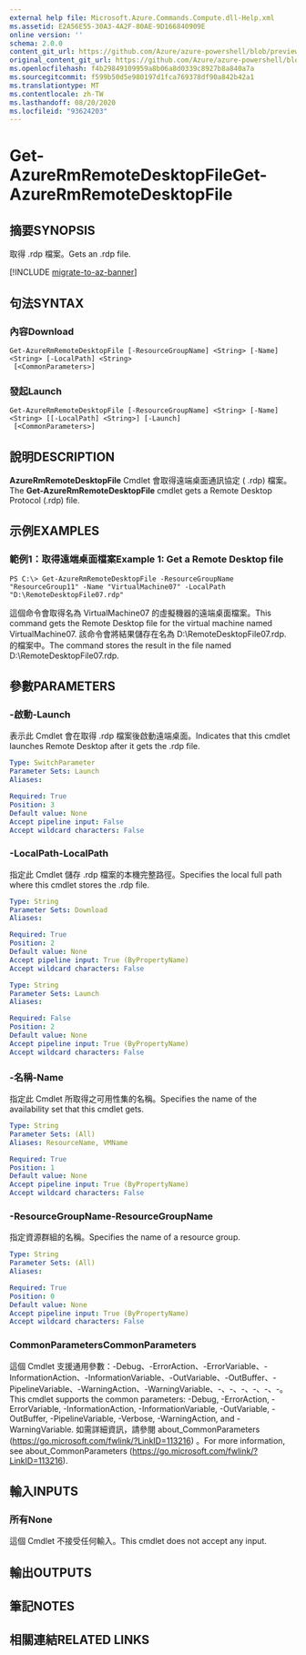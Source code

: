```yaml
---
external help file: Microsoft.Azure.Commands.Compute.dll-Help.xml
ms.assetid: E2A56E55-30A3-4A2F-80AE-9D166840909E
online version: ''
schema: 2.0.0
content_git_url: https://github.com/Azure/azure-powershell/blob/preview/src/ResourceManager/Compute/Stack/Commands.Compute/help/Get-AzureRmRemoteDesktopFile.md
original_content_git_url: https://github.com/Azure/azure-powershell/blob/preview/src/ResourceManager/Compute/Stack/Commands.Compute/help/Get-AzureRmRemoteDesktopFile.md
ms.openlocfilehash: f4b29849109959a8b06a8d0339c8927b8a840a7a
ms.sourcegitcommit: f599b50d5e980197d1fca769378df90a842b42a1
ms.translationtype: MT
ms.contentlocale: zh-TW
ms.lasthandoff: 08/20/2020
ms.locfileid: "93624203"
---
```

# <span data-ttu-id="35589-101">Get-AzureRmRemoteDesktopFile</span><span class="sxs-lookup"><span data-stu-id="35589-101">Get-AzureRmRemoteDesktopFile</span></span>

## <span data-ttu-id="35589-102">摘要</span><span class="sxs-lookup"><span data-stu-id="35589-102">SYNOPSIS</span></span>
<span data-ttu-id="35589-103">取得 .rdp 檔案。</span><span class="sxs-lookup"><span data-stu-id="35589-103">Gets an .rdp file.</span></span>

[!INCLUDE [migrate-to-az-banner](../../includes/migrate-to-az-banner.md)]

## <span data-ttu-id="35589-104">句法</span><span class="sxs-lookup"><span data-stu-id="35589-104">SYNTAX</span></span>

### <span data-ttu-id="35589-105">內容</span><span class="sxs-lookup"><span data-stu-id="35589-105">Download</span></span>
```
Get-AzureRmRemoteDesktopFile [-ResourceGroupName] <String> [-Name] <String> [-LocalPath] <String>
 [<CommonParameters>]
```

### <span data-ttu-id="35589-106">發起</span><span class="sxs-lookup"><span data-stu-id="35589-106">Launch</span></span>
```
Get-AzureRmRemoteDesktopFile [-ResourceGroupName] <String> [-Name] <String> [[-LocalPath] <String>] [-Launch]
 [<CommonParameters>]
```

## <span data-ttu-id="35589-107">說明</span><span class="sxs-lookup"><span data-stu-id="35589-107">DESCRIPTION</span></span>
<span data-ttu-id="35589-108">**AzureRmRemoteDesktopFile** Cmdlet 會取得遠端桌面通訊協定 ( .rdp) 檔案。</span><span class="sxs-lookup"><span data-stu-id="35589-108">The **Get-AzureRmRemoteDesktopFile** cmdlet gets a Remote Desktop Protocol (.rdp) file.</span></span>

## <span data-ttu-id="35589-109">示例</span><span class="sxs-lookup"><span data-stu-id="35589-109">EXAMPLES</span></span>

### <span data-ttu-id="35589-110">範例1：取得遠端桌面檔案</span><span class="sxs-lookup"><span data-stu-id="35589-110">Example 1: Get a Remote Desktop file</span></span>
```
PS C:\> Get-AzureRmRemoteDesktopFile -ResourceGroupName "ResourceGroup11" -Name "VirtualMachine07" -LocalPath "D:\RemoteDesktopFile07.rdp"
```

<span data-ttu-id="35589-111">這個命令會取得名為 VirtualMachine07 的虛擬機器的遠端桌面檔案。</span><span class="sxs-lookup"><span data-stu-id="35589-111">This command gets the Remote Desktop file for the virtual machine named VirtualMachine07.</span></span>
<span data-ttu-id="35589-112">該命令會將結果儲存在名為 D:\RemoteDesktopFile07.rdp. 的檔案中。</span><span class="sxs-lookup"><span data-stu-id="35589-112">The command stores the result in the file named D:\RemoteDesktopFile07.rdp.</span></span>

## <span data-ttu-id="35589-113">參數</span><span class="sxs-lookup"><span data-stu-id="35589-113">PARAMETERS</span></span>

### <span data-ttu-id="35589-114">-啟動</span><span class="sxs-lookup"><span data-stu-id="35589-114">-Launch</span></span>
<span data-ttu-id="35589-115">表示此 Cmdlet 會在取得 .rdp 檔案後啟動遠端桌面。</span><span class="sxs-lookup"><span data-stu-id="35589-115">Indicates that this cmdlet launches Remote Desktop after it gets the .rdp file.</span></span>

```yaml
Type: SwitchParameter
Parameter Sets: Launch
Aliases: 

Required: True
Position: 3
Default value: None
Accept pipeline input: False
Accept wildcard characters: False
```

### <span data-ttu-id="35589-116">-LocalPath</span><span class="sxs-lookup"><span data-stu-id="35589-116">-LocalPath</span></span>
<span data-ttu-id="35589-117">指定此 Cmdlet 儲存 .rdp 檔案的本機完整路徑。</span><span class="sxs-lookup"><span data-stu-id="35589-117">Specifies the local full path where this cmdlet stores the .rdp file.</span></span>

```yaml
Type: String
Parameter Sets: Download
Aliases: 

Required: True
Position: 2
Default value: None
Accept pipeline input: True (ByPropertyName)
Accept wildcard characters: False
```

```yaml
Type: String
Parameter Sets: Launch
Aliases: 

Required: False
Position: 2
Default value: None
Accept pipeline input: True (ByPropertyName)
Accept wildcard characters: False
```

### <span data-ttu-id="35589-118">-名稱</span><span class="sxs-lookup"><span data-stu-id="35589-118">-Name</span></span>
<span data-ttu-id="35589-119">指定此 Cmdlet 所取得之可用性集的名稱。</span><span class="sxs-lookup"><span data-stu-id="35589-119">Specifies the name of the availability set that this cmdlet gets.</span></span>

```yaml
Type: String
Parameter Sets: (All)
Aliases: ResourceName, VMName

Required: True
Position: 1
Default value: None
Accept pipeline input: True (ByPropertyName)
Accept wildcard characters: False
```

### <span data-ttu-id="35589-120">-ResourceGroupName</span><span class="sxs-lookup"><span data-stu-id="35589-120">-ResourceGroupName</span></span>
<span data-ttu-id="35589-121">指定資源群組的名稱。</span><span class="sxs-lookup"><span data-stu-id="35589-121">Specifies the name of a resource group.</span></span>

```yaml
Type: String
Parameter Sets: (All)
Aliases: 

Required: True
Position: 0
Default value: None
Accept pipeline input: True (ByPropertyName)
Accept wildcard characters: False
```

### <span data-ttu-id="35589-122">CommonParameters</span><span class="sxs-lookup"><span data-stu-id="35589-122">CommonParameters</span></span>
<span data-ttu-id="35589-123">這個 Cmdlet 支援通用參數：-Debug、-ErrorAction、-ErrorVariable、-InformationAction、-InformationVariable、-OutVariable、-OutBuffer、-PipelineVariable、-WarningAction、-WarningVariable、-、-、-、-、-、-。</span><span class="sxs-lookup"><span data-stu-id="35589-123">This cmdlet supports the common parameters: -Debug, -ErrorAction, -ErrorVariable, -InformationAction, -InformationVariable, -OutVariable, -OutBuffer, -PipelineVariable, -Verbose, -WarningAction, and -WarningVariable.</span></span> <span data-ttu-id="35589-124">如需詳細資訊，請參閱 about_CommonParameters (https://go.microsoft.com/fwlink/?LinkID=113216) 。</span><span class="sxs-lookup"><span data-stu-id="35589-124">For more information, see about_CommonParameters (https://go.microsoft.com/fwlink/?LinkID=113216).</span></span>

## <span data-ttu-id="35589-125">輸入</span><span class="sxs-lookup"><span data-stu-id="35589-125">INPUTS</span></span>

### <span data-ttu-id="35589-126">所有</span><span class="sxs-lookup"><span data-stu-id="35589-126">None</span></span>
<span data-ttu-id="35589-127">這個 Cmdlet 不接受任何輸入。</span><span class="sxs-lookup"><span data-stu-id="35589-127">This cmdlet does not accept any input.</span></span>

## <span data-ttu-id="35589-128">輸出</span><span class="sxs-lookup"><span data-stu-id="35589-128">OUTPUTS</span></span>

## <span data-ttu-id="35589-129">筆記</span><span class="sxs-lookup"><span data-stu-id="35589-129">NOTES</span></span>

## <span data-ttu-id="35589-130">相關連結</span><span class="sxs-lookup"><span data-stu-id="35589-130">RELATED LINKS</span></span>

